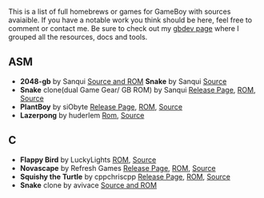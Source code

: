This is a list of full homebrews or games for GameBoy with sources avaiaible. If you have a notable work you think should be here, feel free to comment or contact me. Be sure to check out my [gbdev page](http://avivace.altervista.org/blog/gbdev/) where I grouped all the resources, docs and tools.  

## **ASM**

- **2048-gb** by Sanqui [Source and ROM](https://github.com/Sanqui/2048-gb) **Snake** by Sanqui [Source](https://bitbucket.org/Sanqui/snake/src/?at=master) 
- **Snake** clone(dual Game Gear/ GB ROM) by Sanqui [Release Page](http://www.smspower.org/forums/14588-DualGGGBROM), [ROM](http://www.smspower.org/forums/14588-DualGGGBROM), [Source](https://bitbucket.org/Sanqui/snake/src/?at=gbgg) 
- **PlantBoy** by siObyte [Release Page](http://ludumdare.com/compo/ludum-dare-34/?action=preview&uid=62619), [ROM](http://sio.itch.io/plantboy), [Source](https://github.com/siObyte/PlantBoy) 
- **Lazerpong** by huderlem [Rom](http://www.mediafire.com/download/0gi9i9hh2qukyma/lazerpong.gb), [Source](https://github.com/huderlem/lazerpong)

## **C**
- **Flappy Bird** by LuckyLights [ROM](https://github.com/LuckyLights/flappybird-gb), [Source](https://github.com/LuckyLights/flappybird-gb)
- **Novascape** by Refresh Games [Release Page](http://ludumdare.com/compo/ludum-dare-34/?action=preview&uid=6823), [ROM](https://dl.dropboxusercontent.com/u/7854454/LD34/novascap.gb), [Source](https://dl.dropboxusercontent.com/u/7854454/LD34/ld34-source.zip) 
- **Squishy the Turtle** by cppchriscpp [Release Page](http://ludumdare.com/compo/ludum-dare-34/?action=preview&uid=15095), [ROM](http://cpprograms.net/devnull/get-ld-game.php), [Source](https://github.com/cppchriscpp/SquishyTheTurtle) 
- **Snake** clone by avivace [Source and ROM](https://github.com/avivace/quadratino)
